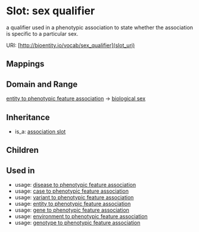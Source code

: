 # Slot: sex qualifier


a qualifier used in a phenotypic association to state whether the association is specific to a particular sex.

URI: [http://bioentity.io/vocab/sex_qualifier](slot_uri)
## Mappings

## Domain and Range

[entity to phenotypic feature association](EntityToPhenotypicFeatureAssociation.md) -> [biological sex](BiologicalSex.md)
## Inheritance

 *  is_a: [association slot](association_slot.md)
## Children

## Used in

 *  usage: [disease to phenotypic feature association](DiseaseToPhenotypicFeatureAssociation.md)
 *  usage: [case to phenotypic feature association](CaseToPhenotypicFeatureAssociation.md)
 *  usage: [variant to phenotypic feature association](VariantToPhenotypicFeatureAssociation.md)
 *  usage: [entity to phenotypic feature association](EntityToPhenotypicFeatureAssociation.md)
 *  usage: [gene to phenotypic feature association](GeneToPhenotypicFeatureAssociation.md)
 *  usage: [environment to phenotypic feature association](EnvironmentToPhenotypicFeatureAssociation.md)
 *  usage: [genotype to phenotypic feature association](GenotypeToPhenotypicFeatureAssociation.md)
